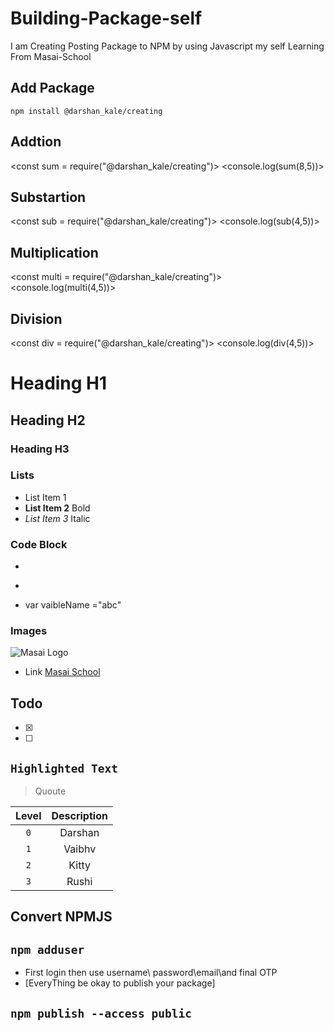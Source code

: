 # Building-Package-self
I am Creating Posting Package to NPM by using Javascript my self  Learning From Masai-School

## Add Package
```
npm install @darshan_kale/creating

```

## Addtion
<const sum = require("@darshan_kale/creating")>
<console.log(sum(8,5))>

## Substartion
<const sub = require("@darshan_kale/creating")>
<console.log(sub(4,5))>

## Multiplication
<const multi = require("@darshan_kale/creating")>
<console.log(multi(4,5))>

## Division
<const div = require("@darshan_kale/creating")>
<console.log(div(4,5))>

#  Heading H1
## Heading H2
### Heading H3


### Lists 
- List Item 1
- **List Item 2** Bold
- *List Item 3* Italic

### Code Block
- ```
- ``` js
- var vaibleName ="abc"

### Images
![Masai Logo](https://d3nn873nee648n.cloudfront.net/900x600/19567/300-SM942785.jpg)

- Link 
[Masai School](https://course.masaischool.com/lectures/41470)


## Todo
- [x]
- [ ]

## `Highlighted Text`
> Quoute


| Level | Description|
|:----: | :----------:
| `0`   | Darshan    |
| `1`   | Vaibhv     |
| `2`   | Kitty      |
| `3`   | Rushi      |


## Convert NPMJS
## `npm adduser`
- First login then use username\ password\email\and final OTP
- [EveryThing be okay to publish your package]
## `npm publish --access public`
